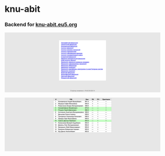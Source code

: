 knu-abit
========
### Backend for [knu-abit.eu5.org](http://knu-abit.eu5.org/)

![](./knu-abit.eu5.org_.png)

![](./knu-abit.eu5.org_pages_13659_147673_index.html.png)
